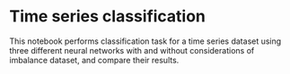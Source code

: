 # Time series classification

This notebook performs classification task for a time series dataset using three different neural networks with and without considerations of imbalance dataset, and compare their results.